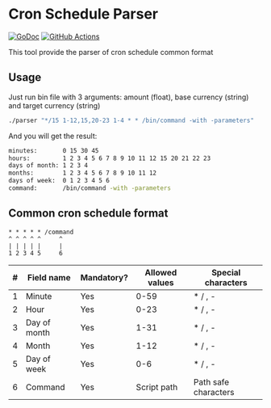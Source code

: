 # Cron Schedule Parser

[![GoDoc](https://img.shields.io/badge/go-documentation-blue.svg?style=flat-square)](https://pkg.go.dev/github.com/Je33/cron-parser)
[![GitHub Actions](https://img.shields.io/github/actions/workflow/status/Je33/cron-parser/test.yml?style=flat-square)](https://github.com/Je33/cron-parser/actions/workflows/test.yml)

This tool provide the parser of cron schedule common format

## Usage

Just run bin file with 3 arguments: amount (float), base currency (string) and target currency (string)

 ```sh
 ./parser "*/15 1-12,15,20-23 1-4 * * /bin/command -with -parameters"
 ```

And you will get the result:

```sh
minutes:       0 15 30 45
hours:         1 2 3 4 5 6 7 8 9 10 11 12 15 20 21 22 23
days of month: 1 2 3 4
months:        1 2 3 4 5 6 7 8 9 10 11 12
days of week:  0 1 2 3 4 5 6
command:       /bin/command -with -parameters

```


## Common cron schedule format

```
* * * * * /command
^ ^ ^ ^ ^     ^
| | | | |     |
1 2 3 4 5     6
```

| # | Field name   | Mandatory? | Allowed values | Special characters   |
|---|--------------|------------|----------------|----------------------|
| 1 | Minute       | Yes        | 0-59           | * / , -              |
| 2 | Hour         | Yes        | 0-23           | * / , -              |
| 3 | Day of month | Yes        | 1-31           | * / , -              |
| 4 | Month        | Yes        | 1-12           | * / , -              |
| 5 | Day of week  | Yes        | 0-6            | * / , -              |
| 6 | Command      | Yes        | Script path    | Path safe characters |

